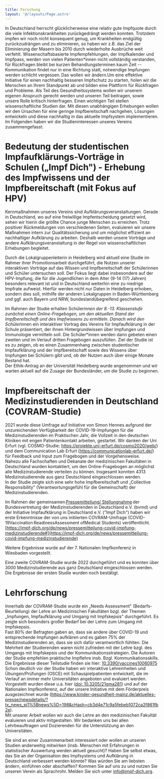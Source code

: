 ```yaml
---
title: Forschung
layout: '@/layouts/Page.astro'
---
```


In Deutschland herrscht glücklicherweise eine relativ gute Impfquote durch die viele Infektionskrankheiten zurückgedrängt werden konnten. Trotzdem impfen wir noch nicht konsequent genug, um Krankheiten endgültig zurückzudrängen und zu eliminieren, so haben wir z.B. das Ziel der Eliminierung der Masern bis 2010 durch wiederholte Ausbrüche weit verfehlt. Wissenschaftsbasierte Impfempfehlungen, der Impfkalender und Impfpass, werden von vielen Patienten\*innen nicht vollständig verstanden, für Rückfragen bleibt bei kurzen Behandlungsterminen kaum Zeit -- Kommunikation findet nur in eine Richtung statt, notwendige Impfungen werden schlicht vergessen. Das wollen wir ändern.Um eine effektive Initiative für einen nachhaltig besseren Impfschutz zu starten, holen wir die Menschen an Ihrem Standpunkt ab und bilden eine Plattform für Rückfragen und Probleme. Als Teil des Gesundheitssystems wollen wir unserem eigenen Anspruch gerecht werden und unseren Teil beitragen, sowie unsere Rolle kritisch hinterfragen. Einen wichtigen Teil stellen wissenschaftliche Studien dar. Mit diesen unabhängigen Erhebungen wollen wir den Ursachen für eine geringe Impfbereitschaft nachgehen, Lösungen entwickeln und diese nachhaltig in das aktuelle Impfsystem implementieren. Im Folgenden haben wir die Studieninteressen unseres Vereins zusammengefasst:

# Bedeutung der studentischen Impfaufklärungs-Vorträge in Schulen („Impf Dich") - Erhebung des Impfwissens und der Impfbereitschaft (mit Fokus auf HPV)

Kernmaßnahmen unseres Vereins sind Aufklärungsveranstaltungen. Gerade in Deutschland, wo auf eine freiwillige Impfentscheidung gesetzt wird, sehen wir hierin die größte Chance junge Menschen zu erreichen. Trotz positiver Rückmeldungen von verschiedenen Seiten, evaluieren wir unsere Maßnahmen intern zur Qualitätssicherung und um möglichst effizient an nachhaltiger Aufklärung zu arbeiten. Deshalb werden unsere Vorträge und andere Aufklärungsveranstaltung in der Regel von wissenschaftlichen Erhebungen begleitet.

Durch die Lokalgruppenleiterin in Heidelberg wird aktuell eine Studie im Rahmer ihrer Promotionsarbeit durchgeführt, die Nutzen unserer interaktiven Vorträge auf das Wissen und Impfbereitschaft der Schülerinnen und Schüler untersuchen soll. Der Fokus liegt dabei insbesondere auf der HPV-Impfung, die für die Jugendlichen in dem Alter (9-14 (17) Jahren) besonders relevant ist und in Deutschland weiterhin eine zu niedrige Impfrate aufweist. Hierfür werden nicht nur Daten in Heidelberg erhoben, sondern dies soll, mithilfe der anderen Lokalgruppen in Baden-Württemberg und ggf. auch Bayern und NRW, bundeslandübegreifend geschehen.

Im Rahmen der Studie erhalten Schüler*innen der 8.-13. Klassenstufe zunächst einen Online-Fragebogen, um den aktuellen Stand der Impfbereitschaft und des Impfwissens zu ermitteln. Danach wird den Schüler*innen ein interaktiver Vortrag des Vereins für Impfaufklärung in der Schule präsentiert, der ihnen Hintergrundwissen über Impfungen und Immunologie vermitteln soll. Die Schüler\*innen werden dann gebeten einen zweiten und im Verlauf dritten Fragebogen auszufüllen. Ziel der Studie ist es zu zeigen, ob es einen Zusammenhang zwischen studentischer Impfaufklärung und der Impfbereitschaft sowie des Wissens über Impfungen bei Schülern gibt und, ob der Nutzen auch über einige Monate Bestand hat.\
Der Ethik-Antrag an der Universität Heidelberg wurde angenommen und wir warten aktuell auf die Zusage der Bundesländer, um die Studie zu beginnen.

# Impfbereitschaft der Medizinstudierenden in Deutschland (COVRAM-Studie)

2021 wurde diese Umfrage auf Initiative von Simon Hennes aufgrund der unzureichenden Verfügbarkeit der COVID-19-Impfungen für die Medizinstudierenden im Praktischen Jahr, die Vollzeit in den deutschen Kliniken mit engen Patientenkontakt arbeiten, gestartet. Wir danken der Uni Erfurt (vgl. COSMO-Studie; <https://projekte.uni-erfurt.de/cosmo2020/web/>) und dem Communication Lab Erfurt (<https://communicationlab-erfurt.de/>) für Feedback und Input zum Fragebogen und der Vorgehensweise.\
Nahezu alle Fachschaften und Dekanate der medizinischen Fakultäten in Deutschland wurden kontaktiert, um den Online-Fragebogen an möglichst alle Medizinstudierende verteilen zu können. Insgesamt konnten 4313 Medizinstudierende aus ganz Deutschland eingeschlossen werden.\
In der Studie zeigte sich eine sehr hohe Impfbereitschaft und „Collective Responsibility" (Verantwortungsgefühl für die Gemeinschaft) der Medizinstudierenden.

Im Rahmen der gemeinsamen [Pressemitteilung/ Stellungnahme](https://www.bvmd.de/fileadmin/user_upload/2021-08-04_PM_Eine_vermeidbare_Gef%C3%A4hrdung_-_bvmd_und_Impf_Dich_ver%C3%B6ffentlichen_Daten_zu_Infektionszahlen_und_Fehlern_in_der_Impfkampagne_f%C3%BCr_Medizinstudierende.pdf) der Bundesvertretung der Medizinstudierenden in Deutschland e.V. (bvmd) und der Initiative Impfaufklärung in Deutschland e.V. ("Impf Dich") haben wir erste Erkenntnisse der von uns initiierten COVRAM-Umfrage (COVID-19Vaccination ReadinessAssessment ofMedical Students) veröffentlicht. [https://impf-dich.org/de/news/pressemitteilung-covid-impfung-medizinstudierende#](https://impf-dich.org/de/news/pressemitteilung-covid-impfung-medizinstudierende)

Weitere Ergebnisse wurde auf der 7. Nationalen Impfkonferenz in Wiesbaden vorgestellt.

Eine zweite COVRAM-Studie wurde 2022 durchgeführt und es konnten über 3000 Medizinstudierende aus ganz Deutschland eingeschlossen werden. Die Ergebnisse der ersten Studie wurden noch bestätigt.

# Lehrforschung

Innerhalb der COVRAM-Studie wurde ein „Needs Assessment" (Bedarfs-Beurteilung) der Lehre an Medizinischen Fakultäten bzgl. der Themen „Impfungen, Impfaufklärung und Umgang mit Impfskepsis" durchgeführt. Es zeigte sich besonders großer Bedarf bei der Lehre zum Umgang mit Impfskepsis.\
Fast 80% der Befragten gaben an, dass sie andere über COVID-19 und entsprechende Impfungen aufklären und es gaben 75% der Medizinstudierenden an, dass sie sich dafür verantwortlich fühlten. Die Mehrheit der Studierenden waren nicht zufrieden mit der Lehre bzgl. des Umgangs mit Impfskepsis und der Kommunikationsstrategien. Die Autoren der Studie empfehlen praktische Impflehre insb. Bzgl. Kommunikationsskills. Die Ergebnisse dieser Teilstudie finden sie hier: [10.3390/vaccines10060975](https://doi.org/10.3390/vaccines10060975)\
Schon deutlich vor der Studie haben wir interaktive Lehreinheiten und Übungen/Prüfungen (OSCE) mit Schauspielpatienten entwickelt, die im Verlauf an immer mehr Universitäten angeboten und evaluiert werden. Vorgestellt wurden diese u.a. hier ([doi: 10.3205/21gma281](https://dx.doi.org/10.3205/21gma281)) und auf der Nationalen Impfkonferenz, auf der unsere Initiative mit dem Förderpreis ausgezeichnet wurde (<https://www.kinder-gesundheit-mainz.de/aktuelles-presse/newsdetails/?tx_news_pi1%5Bnews%5D=198&cHash=cb3d4e71c9a5febeb1072ca2f861fb2e>).\
Mit unserer Arbeit wollen wir auch die Lehre an den medizinischen Fakultät evaluieren und aktiv mitgestalten. Wir bedanken uns bei allen Lehrbeauftragen und Dozierenden für die Unterstützung an den Universitäten.

Sie sind an einer Zusammenarbeit interessiert oder wollen an unseren Studien anderweitig mitwirken (insb. Menschen mit Erfahrungen in statistischer Auswertung werden aktuell gesucht)? Haben Sie selbst etwas, das Sie an der Organisation des Impfsystems und Aufklärung in Deutschland verbessert werden könnte? Was würden Sie am liebsten ändern, einführen oder abschaffen? Kommen Sie auf uns zu und nutzen Sie unseren Verein als Sprachrohr. Melden Sie sich unter info@impf-dich.org.
